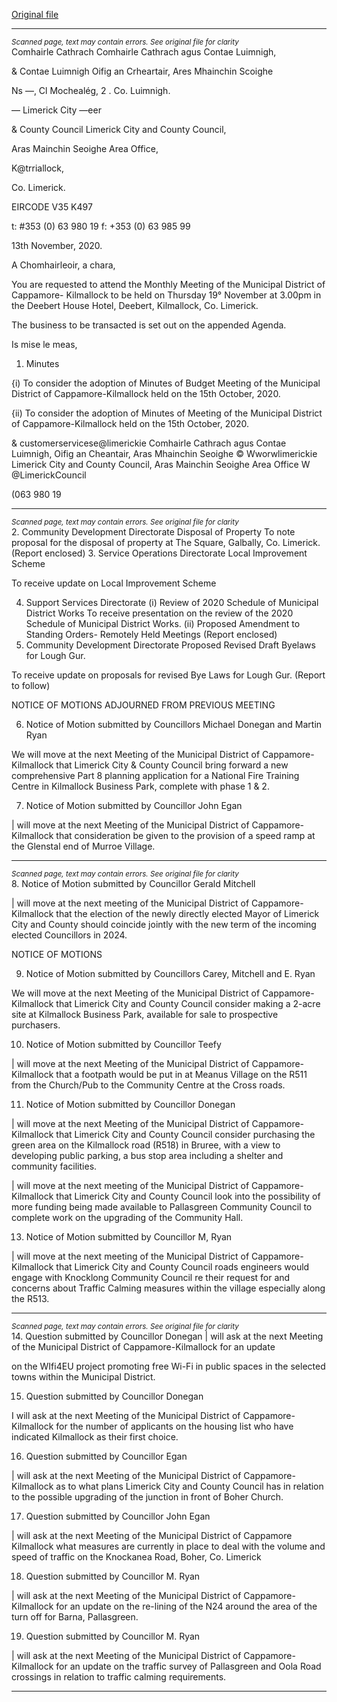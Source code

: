 [Original file](https://www.limerick.ie/sites/default/files/media/documents/2020-11/01-agenda-md-meeting-19-11-20.pdf)

---
*<small>Scanned page, text may contain errors. See original file for clarity</small>*  
Comhairle Cathrach Comhairle Cathrach agus Contae Luimnigh,

& Contae Luimnigh Oifig an Crheartair, Ares Mhainchin Scoighe

Ns —, Cl Mochealég,
2 . Co. Luimnigh.

— Limerick City —eer

& County Council Limerick City and County Council,

Aras Mainchin Seoighe Area Office,

K@trriallock,

Co. Limerick.

EIRCODE V35 K497

t: #353 (0) 63 980 19
f: +353 (0) 63 985 99

13th November, 2020.

A Chomhairleoir, a chara,

You are requested to attend the Monthly Meeting of the Municipal District of Cappamore-
Kilmallock to be held on Thursday 19° November at 3.00pm in the Deebert House Hotel,
Deebert, Kilmallock, Co. Limerick.

The business to be transacted is set out on the appended Agenda.

Is mise le meas,

1. Minutes

{i) To consider the adoption of Minutes of Budget Meeting of the Municipal District
of Cappamore-Kilmallock held on the 15th October, 2020.

{ii) To consider the adoption of Minutes of Meeting of the Municipal District of
Cappamore-Kilmallock held on the 15th October, 2020.

& customerservicese@limerickie
Comhairle Cathrach agus Contae Luimnigh, Oifig an Cheantair, Aras Mhainchin Seoighe © Wworwlimerickie
Limerick City and County Council, Aras Mainchin Seoighe Area Office W @LimerickCouncil

(063 980 19


---
*<small>Scanned page, text may contain errors. See original file for clarity</small>*  
2. Community Development Directorate
Disposal of Property
To note proposal for the disposal of property at The Square, Galbally, Co. Limerick.
(Report enclosed)
3. Service Operations Directorate
Local Improvement Scheme

To receive update on Local Improvement Scheme

4. Support Services Directorate
(i) Review of 2020 Schedule of Municipal District Works
To receive presentation on the review of the 2020 Schedule of Municipal District Works.
(ii) Proposed Amendment to Standing Orders- Remotely Held Meetings
(Report enclosed)
5. Community Development Directorate
Proposed Revised Draft Byelaws for Lough Gur.

To receive update on proposals for revised Bye Laws for Lough Gur. (Report to follow)

NOTICE OF MOTIONS ADJOURNED FROM PREVIOUS MEETING

6. Notice of Motion submitted by Councillors Michael Donegan and
Martin Ryan

We will move at the next Meeting of the Municipal District of Cappamore-Kilmallock that
Limerick City & County Council bring forward a new comprehensive Part 8 planning application
for a National Fire Training Centre in Kilmallock Business Park, complete with phase 1 & 2.

7. Notice of Motion submitted by Councillor John Egan

| will move at the next Meeting of the Municipal District of Cappamore-Kilmallock that
consideration be given to the provision of a speed ramp at the Glenstal end of Murroe Village.


---
*<small>Scanned page, text may contain errors. See original file for clarity</small>*  
8. Notice of Motion submitted by Councillor Gerald Mitchell

| will move at the next meeting of the Municipal District of Cappamore-Kilmallock that the
election of the newly directly elected Mayor of Limerick City and County should coincide jointly
with the new term of the incoming elected Councillors in 2024.

NOTICE OF MOTIONS

9. Notice of Motion submitted by Councillors Carey, Mitchell and E.
Ryan

We will move at the next Meeting of the Municipal District of Cappamore-Kilmallock that
Limerick City and County Council consider making a 2-acre site at Kilmallock Business Park,
available for sale to prospective purchasers.

10. Notice of Motion submitted by Councillor Teefy

| will move at the next Meeting of the Municipal District of Cappamore-Kilmallock that a
footpath would be put in at Meanus Village on the R511 from the Church/Pub to the
Community Centre at the Cross roads.

11. Notice of Motion submitted by Councillor Donegan

| will move at the next Meeting of the Municipal District of Cappamore-Kilmallock that Limerick
City and County Council consider purchasing the green area on the Kilmallock road (R518) in
Bruree, with a view to developing public parking, a bus stop area including a shelter and
community facilities.

| will move at the next meeting of the Municipal District of Cappamore-Kilmallock that Limerick
City and County Council look into the possibility of more funding being made available to
Pallasgreen Community Council to complete work on the upgrading of the Community Hall.

13. Notice of Motion submitted by Councillor M, Ryan

| will move at the next meeting of the Municipal District of Cappamore-Kilmallock that Limerick
City and County Council roads engineers would engage with Knocklong Community Council re
their request for and concerns about Traffic Calming measures within the village especially
along the R513.


---
*<small>Scanned page, text may contain errors. See original file for clarity</small>*  
14. Question submitted by Councillor Donegan
| will ask at the next Meeting of the Municipal District of Cappamore-Kilmallock for an update

on the WIfi4EU project promoting free Wi-Fi in public spaces in the selected towns within the
Municipal District.

15. Question submitted by Councillor Donegan

I will ask at the next Meeting of the Municipal District of Cappamore-Kilmallock for the number
of applicants on the housing list who have indicated Kilmallock as their first choice.

16. Question submitted by Councillor Egan

| will ask at the next Meeting of the Municipal District of Cappamore-Kilmallock as to what
plans Limerick City and County Council has in relation to the possible upgrading of the junction
in front of Boher Church.

17. Question submitted by Councillor John Egan

| will ask at the next Meeting of the Municipal District of Cappamore Kilmallock what measures
are currently in place to deal with the volume and speed of traffic on the Knockanea Road,
Boher, Co. Limerick

18. Question submitted by Councillor M. Ryan

| will ask at the next Meeting of the Municipal District of Cappamore-Kilmallock for an update on
the re-lining of the N24 around the area of the turn off for Barna, Pallasgreen.

19. Question submitted by Councillor M. Ryan

| will ask at the next Meeting of the Municipal District of Cappamore-Kilmallock for an update
on the traffic survey of Pallasgreen and Oola Road crossings in relation to traffic calming
requirements.


---
